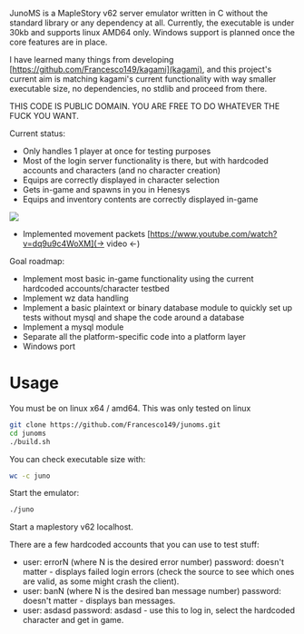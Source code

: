 JunoMS is a MapleStory v62 server emulator written in C without the standard 
library or any dependency at all. Currently, the executable is under 30kb and 
supports linux AMD64 only. Windows support is planned once the core features are
in place.

I have learned many things from developing 
[https://github.com/Francesco149/kagami](kagami), and this project's current aim
is matching kagami's current functionality with way smaller executable size, 
no dependencies, no stdlib and proceed from there.

THIS CODE IS PUBLIC DOMAIN. YOU ARE FREE TO DO WHATEVER THE FUCK YOU WANT.

Current status:

* Only handles 1 player at once for testing purposes
* Most of the login server functionality is there, but with hardcoded accounts 
  and characters (and no character creation)
* Equips are correctly displayed in character selection
* Gets in-game and spawns in you in Henesys
* Equips and inventory contents are correctly displayed in-game

![](http://hnng.moe/f/GmU)

* Implemented movement packets 
[https://www.youtube.com/watch?v=dq9u9c4WoXM](-> video <-)

Goal roadmap:
* Implement most basic in-game functionality using the current hardcoded 
  accounts/character testbed
* Implement wz data handling
* Implement a basic plaintext or binary database module to quickly set up tests
  without mysql and shape the code around a database
* Implement a mysql module
* Separate all the platform-specific code into a platform layer
* Windows port

# Usage
You must be on linux x64 / amd64. This was only tested on linux 

```bash
git clone https://github.com/Francesco149/junoms.git
cd junoms
./build.sh
```

You can check executable size with:

```bash
wc -c juno
```


Start the emulator:

```bash
./juno
```

Start a maplestory v62 localhost.

There are a few hardcoded accounts that you can use to test stuff:

* user: errorN (where N is the desired error number) password: doesn't matter - 
  displays failed login errors (check the source to see which ones are valid, as
  some might crash the client).
* user: banN (where N is the desired ban message number) password: doesn't 
  matter - displays ban messages.
* user: asdasd password: asdasd - use this to log in, select the hardcoded 
  character and get in game.
